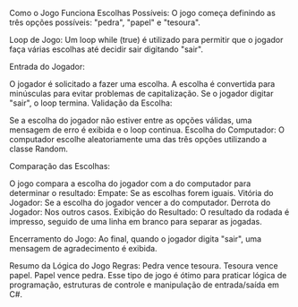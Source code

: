 Como o Jogo Funciona
Escolhas Possíveis: O jogo começa definindo as três opções possíveis: "pedra", "papel" e "tesoura".

Loop de Jogo: Um loop while (true) é utilizado para permitir que o jogador faça várias escolhas até decidir sair digitando "sair".

Entrada do Jogador:

O jogador é solicitado a fazer uma escolha.
A escolha é convertida para minúsculas para evitar problemas de capitalização.
Se o jogador digitar "sair", o loop termina.
Validação da Escolha:

Se a escolha do jogador não estiver entre as opções válidas, uma mensagem de erro é exibida e o loop continua.
Escolha do Computador: O computador escolhe aleatoriamente uma das três opções utilizando a classe Random.

Comparação das Escolhas:

O jogo compara a escolha do jogador com a do computador para determinar o resultado:
Empate: Se as escolhas forem iguais.
Vitória do Jogador: Se a escolha do jogador vencer a do computador.
Derrota do Jogador: Nos outros casos.
Exibição do Resultado: O resultado da rodada é impresso, seguido de uma linha em branco para separar as jogadas.

Encerramento do Jogo: Ao final, quando o jogador digita "sair", uma mensagem de agradecimento é exibida.

Resumo da Lógica do Jogo
Regras:
Pedra vence tesoura.
Tesoura vence papel.
Papel vence pedra.
Esse tipo de jogo é ótimo para praticar lógica de programação, estruturas de controle e manipulação de entrada/saída em C#. 
